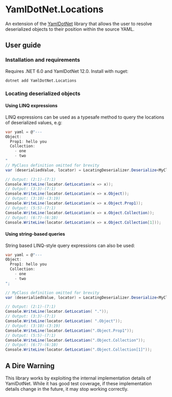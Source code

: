 # YamlDotNet.Locations
An extension of the [YamlDotNet](https://github.com/aaubry/YamlDotNet) library that allows the user to resolve deserialized objects to their position within the source YAML.

## User guide
### Installation and requirements 
Requires .NET 6.0 and YamlDotNet 12.0. Install with nuget:
```
dotnet add YamlDotNet.Locations
```

### Locating deserialized objects
#### Using LINQ expressions
LINQ expressions can be used as a typesafe method to query the locations of deserialized values, e.g:
```csharp
var yaml = @"---
Object:
  Prop1: hello you
  Collection:
    - one
    - two 
"
// MyClass definition omitted for brevity
var (deserialiedValue, locator) = LocatingDeserializer.Deserialize<MyClass>(yaml);

// Output: (2:1)-(7:1)
Console.WriteLine(locator.GetLocation(x => x));
// Output: (3:3)-(7:1)
Console.WriteLine(locator.GetLocation(x => x.Object));
// Output: (3:10)-(3:19)
Console.WriteLine(locator.GetLocation(x => x.Object.Prop1));
// Output: (5:5)-(7:1)
Console.WriteLine(locator.GetLocation(x => x.Object.Collection));
// Output: (6:7)-(6:10)
Console.WriteLine(locator.GetLocation(x => x.Object.Collection[1]));
```
#### Using string-based queries
String based LINQ-style query expressions can also be used:
```csharp
var yaml = @"---
Object:
  Prop1: hello you
  Collection:
    - one
    - two 
";

// MyClass definition omitted for brevity
var (deserialiedValue, locator) = LocatingDeserializer.Deserialize<MyClass>(yaml);

// Output: (2:1)-(7:1)
Console.WriteLine(locator.GetLocation( "."));
// Output: (3:3)-(7:1)
Console.WriteLine(locator.GetLocation( ".Object"));
// Output: (3:10)-(3:19)
Console.WriteLine(locator.GetLocation(".Object.Prop1"));
// Output: (5:5)-(7:1)
Console.WriteLine(locator.GetLocation(".Object.Collection"));
// Output: (6:7)-(6:10)
Console.WriteLine(locator.GetLocation(".Object.Collection[1]"));
```

## A Dire Warning
This library works by exploiting the internal implementation details of YamlDotNet. While it has good test coverage, if these implementation
details change in the future, it may stop working correctly. 
